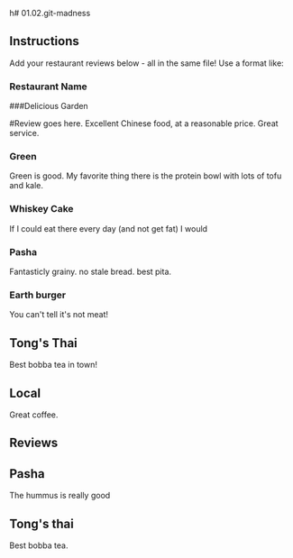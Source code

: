 h# 01.02.git-madness

## Instructions

Add your restaurant reviews below - all in the same file! Use a format like:


### Restaurant Name
###Delicious Garden

#Review goes here.
Excellent Chinese food, at a reasonable price. Great service.

### Green

Green is good. My favorite thing there is the protein bowl with lots of tofu and kale.


### Whiskey Cake

If I could eat there every day (and not get fat) I would

### Pasha
Fantasticly grainy. no stale bread. best pita.


### Earth burger

You can't tell it's not meat!

## Tong's Thai
Best bobba tea in town!

## Local
Great coffee.

## Reviews

## Pasha

The hummus is really good

## Tong's thai

Best bobba tea.
